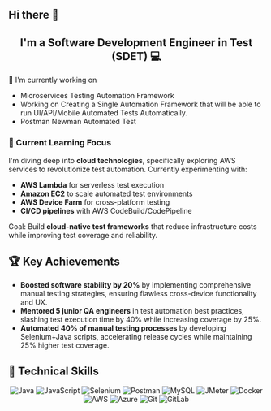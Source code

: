 ## Hi there 👋
<h2 align="center">I'm a Software Development Engineer in Test (SDET) 💻 </h2>

🔭 I'm currently working on

- Microservices Testing Automation Framework
- Working on Creating a Single Automation Framework that will be able to run UI/API/Mobile Automated Tests Automatically. 
- Postman Newman Automated Test 

<div class="learning-section">
  <h3>🌱 Current Learning Focus</h3>
  <p>
    I'm diving deep into <strong>cloud technologies</strong>, specifically exploring 
    <span class="highlight">AWS services</span> to revolutionize test automation. 
    Currently experimenting with:
  </p>
  <ul class="tech-list">
    <li><strong>AWS Lambda</strong> for serverless test execution</li>
    <li><strong>Amazon EC2</strong> to scale automated test environments</li>
    <li><strong>AWS Device Farm</strong> for cross-platform testing</li>
    <li><strong>CI/CD pipelines</strong> with AWS CodeBuild/CodePipeline</li>
  </ul>
  <p>
    Goal: Build <strong>cloud-native test frameworks</strong> that reduce infrastructure costs 
    while improving test coverage and reliability.
  </p>
</div>

<div class="achievements-section">
  <h2>🏆 Key Achievements</h2>
  <ul class="achievements-list">
    <li>
      <strong>Boosted software stability by 20%</strong> by implementing comprehensive manual testing strategies, ensuring flawless cross-device functionality and UX.
    </li>
    <li>
      <strong>Mentored 5 junior QA engineers</strong> in test automation best practices, slashing test execution time by 40% while increasing coverage by 25%.
    </li>
    <li>
      <strong>Automated 40% of manual testing processes</strong> by developing Selenium+Java scripts, accelerating release cycles while maintaining 25% higher test coverage.
    </li>
  </ul>
</div>


## 💼 Technical Skills

<p align="center">
  <img src="https://img.shields.io/badge/Java-007396?style=for-the-badge&logo=java&logoColor=white" alt="Java">
  <img src="https://img.shields.io/badge/JavaScript-F7DF1E?style=for-the-badge&logo=javascript&logoColor=black" alt="JavaScript">
  <img src="https://img.shields.io/badge/Selenium-43B02A?style=for-the-badge&logo=selenium&logoColor=white" alt="Selenium">
  <img src="https://img.shields.io/badge/Postman-FF6C37?style=for-the-badge&logo=postman&logoColor=white" alt="Postman">
  <img src="https://img.shields.io/badge/MySQL-4479A1?style=for-the-badge&logo=mysql&logoColor=white" alt="MySQL">
  <img src="https://img.shields.io/badge/JMeter-D22128?style=for-the-badge&logo=apache%20jmeter&logoColor=white" alt="JMeter">
  <img src="https://img.shields.io/badge/Docker-2496ED?style=for-the-badge&logo=docker&logoColor=white" alt="Docker">
  <img src="https://img.shields.io/badge/AWS-232F3E?style=for-the-badge&logo=amazon-aws&logoColor=white" alt="AWS">
  <img src="https://img.shields.io/badge/Azure-0089D6?style=for-the-badge&logo=microsoft-azure&logoColor=white" alt="Azure">
  <img src="https://img.shields.io/badge/Git-F05032?style=for-the-badge&logo=git&logoColor=white" alt="Git">
  <img src="https://img.shields.io/badge/GitLab-FCA121?style=for-the-badge&logo=gitlab&logoColor=white" alt="GitLab">
</p>



